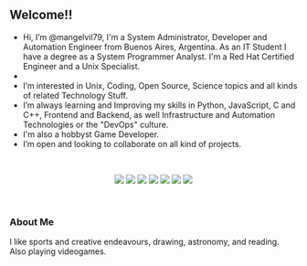 <!---
mangelvil79/mangelvil79 is a ✨ special ✨ repository because its `README.md` (this file) appears on your GitHub profile.
You can click the Preview link to take a look at your changes.
--->

## Welcome!!

- Hi, I’m @mangelvil79, I'm a System Administrator, Developer and Automation Engineer from Buenos Aires, Argentina. As an IT Student I have a degree as a System Programmer Analyst. I'm a Red Hat Certified Engineer and a Unix Specialist.
- 
- I’m interested in Unix, Coding, Open Source, Science topics and all kinds of related Technology Stuff.
- I’m always learning and Improving my skills in Python, JavaScript, C and C++, Frontend and Backend, as well Infrastructure and Automation Technologies or the "DevOps" culture.
- I'm also a hobbyst Game Developer.
- I’m open and looking to collaborate on all kind of projects.

</br>

<p align="center">
  <img src="https://img.shields.io/badge/Unix-critical"/>
  <img src="https://img.shields.io/badge/RedHat-green"/>
  <img src="https://img.shields.io/badge/Python-yellow"/>
  <img src="https://img.shields.io/badge/DevOps-blue"/>
  <img src="https://img.shields.io/badge/WebDev-blueviolet"/>
  <img src="https://img.shields.io/badge/JavaScript-red"/>
  <img src="https://img.shields.io/badge/GameDevelopment-lightgrey"/>
</p>
  
</br>

### About Me

I like sports and creative endeavours, drawing, astronomy, and reading. Also playing videogames.



